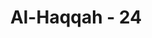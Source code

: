 ---
title: "Al-Haqqah - 24"
no: 24
arabic_no: ٢٤
ayah: كُلُوْا وَاشْرَبُوْا هَنِيْۤـًٔا ۢبِمَآ اَسْلَفْتُمْ فِى الْاَيَّامِ الْخَالِيَةِ 
translation: "(kepada mereka dikatakan), “Makan dan minumlah dengan nikmat karena amal yang telah kamu kerjakan pada hari-hari yang telah lalu.” "
tafsir: "Para malaikat berkata kepada orang-orang yang menerima catatan amalnya dengan tangan kanan di dalam surga, \"Makanlah segala macam jenis buah-buahan dan segala rupa makanan yang ditemukan di dalam surga ini, dan minum pulalah sepuas hati minuman-minuman yang enak dan menyegarkan. Tidak ada satu pun yang dapat melarang kamu mengambilnya, semuanya itu disediakan untuk kamu sekalian. Semuanya itu disediakan karena kamu sekalian telah beriman kepada Allah, mengerjakan amal yang saleh serta tunduk dan menyerahkan diri kepada-Nya selama kamu hidup di dunia dahulu.\"\n\nDari perkataan \"bima aslaftum\" (karena amal yang telah kamu kerjakan) dapat dipahami bahwa pahala yang diterima di akhirat nanti adalah balasan dari hasil iman dan amal perbuatan yang dilakukan selama hidup di dunia. Hal ini berarti bahwa mustahil seorang hamba memperoleh pahala dari Allah jika ia tidak beriman dan beramal.\n\nDari perkataan hani'an (dengan sedap) dapat dipahami bahwa makanan dan minuman yang diberikan di dalam surga adalah makanan dan minuman yang luar biasa enaknya, dan tidak pernah ada yang seenak itu rasanya di dunia."
---